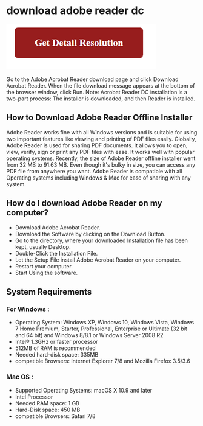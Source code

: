 # download adobe reader dc

[![download adobe reader dc](gett-detail.png)](https://github.com/techwhoop/download.adobe.reader.dc/)

Go to the Adobe Acrobat Reader download page and click Download Acrobat Reader. When the file download message appears at the bottom of the browser window, click Run. Note: Acrobat Reader DC installation is a two-part process: The installer is downloaded, and then Reader is installed.

## How to Download Adobe Reader Offline Installer

Adobe Reader works fine with all Windows versions and is suitable for using two important features like viewing and printing of PDF files easily. Globally, Adobe Reader is used for sharing PDF documents. It allows you to open, view, verify, sign or print any PDF files with ease. It works well with popular operating systems. Recently, the size of Adobe Reader offline installer went from 32 MB to 91.63 MB. Even though it's bulky in size, you can access any PDF file from anywhere you want. Adobe Reader is compatible with all Operating systems including Windows & Mac for ease of sharing with any system.

## How do I download Adobe Reader on my computer?

* Download Adobe Acrobat Reader.
* Download the Software by clicking on the Download Button.
* Go to the directory, where your downloaded Installation file has been kept, usually Desktop.
* Double-Click the Installation File.
* Let the Setup File install Adobe Acrobat Reader on your computer.
* Restart your computer.
* Start Using the software.

## System Requirements

### For Windows :

* Operating System: Windows XP, Windows 10, Windows Vista, Windows 7 Home Premium, Starter, Professional, Enterprise or Ultimate (32 bit and 64 bit) and Windows 8/8.1 or Windows Server 2008 R2
* Intel® 1.3GHz or faster processor
* 512MB of RAM is recommended
* Needed hard-disk space: 335MB
* compatible Browsers: Internet Explorer 7/8 and Mozilla Firefox 3.5/3.6

### Mac OS :

* Supported Operating Systems: macOS X 10.9 and later
* Intel Processor
* Needed RAM space: 1 GB
* Hard-Disk space: 450 MB
* compatible Browsers: Safari 7/8
